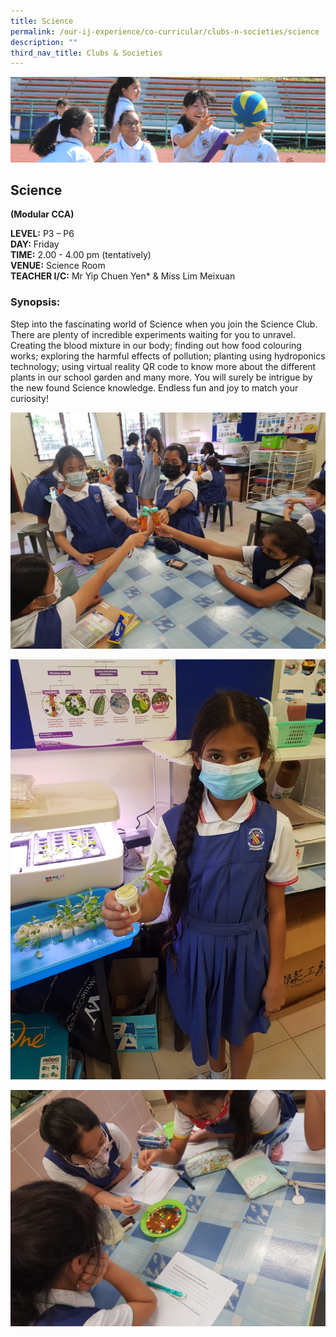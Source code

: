 ```yaml
---
title: Science
permalink: /our-ij-experience/co-curricular/clubs-n-societies/science
description: ""
third_nav_title: Clubs & Societies
---
```

![](/images/subpage.jpg)

## Science

**(Modular CCA)**

  

**LEVEL:** P3 – P6<br>
**DAY:** Friday<br>
**TIME:** 2.00 - 4.00 pm (tentatively)<br>
**VENUE:** Science Room<br>
**TEACHER I/C:** Mr Yip Chuen Yen\* & Miss Lim Meixuan

### Synopsis:


Step into the fascinating world of Science when you join the Science Club. There are plenty of incredible experiments waiting for you to unravel. Creating the blood mixture in our body; finding out how food colouring works; exploring the harmful effects of pollution; planting using hydroponics technology; using virtual reality QR code to know more about the different plants in our school garden and many more. You will surely be intrigue by the new found Science knowledge. Endless fun and joy to match your curiosity!


![](/images/Co%20Curricular/Science_1.jpg)

![](/images/Co%20Curricular/Science_2.jpg)

![](/images/Co%20Curricular/Science_3.jpg)